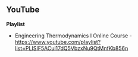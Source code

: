## YouTube 

**Playlist**

- Engineering Thermodynamics I Online Course - https://www.youtube.com/playlist?list=PLISIF5ACui17dQ5VbzxNu9QtMnfKb856n
